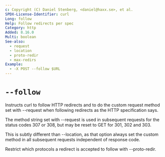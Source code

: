 ```yaml
---
c: Copyright (C) Daniel Stenberg, <daniel@haxx.se>, et al.
SPDX-License-Identifier: curl
Long: follow
Help: Follow redirects per spec
Category: http
Added: 8.16.0
Multi: boolean
See-also:
  - request
  - location
  - proto-redir
  - max-redirs
Example:
  - -X POST --follow $URL
---
```


# `--follow`

Instructs curl to follow HTTP redirects and to do the custom request method
set with --request when following redirects as the HTTP specification says.

The method string set with --request is used in subsequent requests for the
status codes 307 or 308, but may be reset to GET for 301, 302 and 303.

This is subtly different than --location, as that option always set the custom
method in all subsequent requests independent of response code.

Restrict which protocols a redirect is accepted to follow with --proto-redir.
